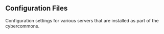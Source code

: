 ## Configuration Files ##
Configuration settings for various servers that are installed as part of the cybercommons.
